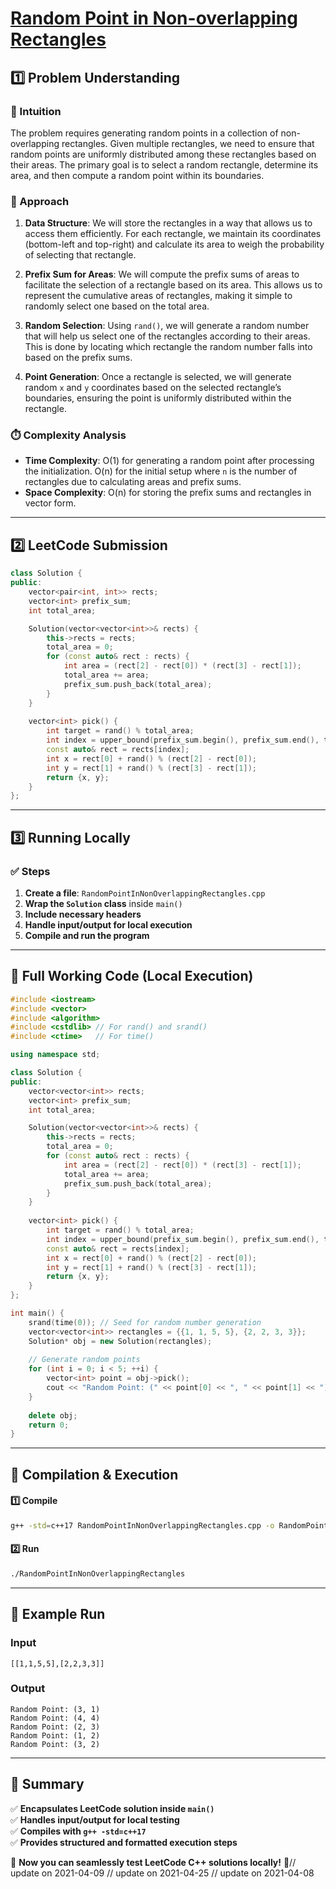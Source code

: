 # **[Random Point in Non-overlapping Rectangles](https://leetcode.com/problems/random-point-in-non-overlapping-rectangles/description/)**  

## **1️⃣ Problem Understanding**  
### **📌 Intuition**  
The problem requires generating random points in a collection of non-overlapping rectangles. Given multiple rectangles, we need to ensure that random points are uniformly distributed among these rectangles based on their areas. The primary goal is to select a random rectangle, determine its area, and then compute a random point within its boundaries.

### **🚀 Approach**  
1. **Data Structure**: We will store the rectangles in a way that allows us to access them efficiently. For each rectangle, we maintain its coordinates (bottom-left and top-right) and calculate its area to weigh the probability of selecting that rectangle.
  
2. **Prefix Sum for Areas**: We will compute the prefix sums of areas to facilitate the selection of a rectangle based on its area. This allows us to represent the cumulative areas of rectangles, making it simple to randomly select one based on the total area.

3. **Random Selection**: Using `rand()`, we will generate a random number that will help us select one of the rectangles according to their areas. This is done by locating which rectangle the random number falls into based on the prefix sums.

4. **Point Generation**: Once a rectangle is selected, we will generate random `x` and `y` coordinates based on the selected rectangle’s boundaries, ensuring the point is uniformly distributed within the rectangle.

### **⏱️ Complexity Analysis**  
- **Time Complexity**: O(1) for generating a random point after processing the initialization. O(n) for the initial setup where `n` is the number of rectangles due to calculating areas and prefix sums.
- **Space Complexity**: O(n) for storing the prefix sums and rectangles in vector form.  

---  

## **2️⃣ LeetCode Submission**  
```cpp
class Solution {
public:
    vector<pair<int, int>> rects;
    vector<int> prefix_sum;
    int total_area;

    Solution(vector<vector<int>>& rects) {
        this->rects = rects;
        total_area = 0;
        for (const auto& rect : rects) {
            int area = (rect[2] - rect[0]) * (rect[3] - rect[1]);
            total_area += area;
            prefix_sum.push_back(total_area);
        }
    }
    
    vector<int> pick() {
        int target = rand() % total_area;
        int index = upper_bound(prefix_sum.begin(), prefix_sum.end(), target) - prefix_sum.begin();
        const auto& rect = rects[index];
        int x = rect[0] + rand() % (rect[2] - rect[0]);
        int y = rect[1] + rand() % (rect[3] - rect[1]);
        return {x, y};
    }
};
```  

---  

## **3️⃣ Running Locally**  
### **✅ Steps**  
1. **Create a file**: `RandomPointInNonOverlappingRectangles.cpp`  
2. **Wrap the `Solution` class** inside `main()`  
3. **Include necessary headers**  
4. **Handle input/output for local execution**  
5. **Compile and run the program**  

---  

## **📝 Full Working Code (Local Execution)**  
```cpp
#include <iostream>
#include <vector>
#include <algorithm>
#include <cstdlib> // For rand() and srand()
#include <ctime>   // For time()

using namespace std;

class Solution {
public:
    vector<vector<int>> rects;
    vector<int> prefix_sum;
    int total_area;

    Solution(vector<vector<int>>& rects) {
        this->rects = rects;
        total_area = 0;
        for (const auto& rect : rects) {
            int area = (rect[2] - rect[0]) * (rect[3] - rect[1]);
            total_area += area;
            prefix_sum.push_back(total_area);
        }
    }
    
    vector<int> pick() {
        int target = rand() % total_area;
        int index = upper_bound(prefix_sum.begin(), prefix_sum.end(), target) - prefix_sum.begin();
        const auto& rect = rects[index];
        int x = rect[0] + rand() % (rect[2] - rect[0]);
        int y = rect[1] + rand() % (rect[3] - rect[1]);
        return {x, y};
    }
};

int main() {
    srand(time(0)); // Seed for random number generation
    vector<vector<int>> rectangles = {{1, 1, 5, 5}, {2, 2, 3, 3}};
    Solution* obj = new Solution(rectangles);
    
    // Generate random points
    for (int i = 0; i < 5; ++i) {
        vector<int> point = obj->pick();
        cout << "Random Point: (" << point[0] << ", " << point[1] << ")\n";
    }
    
    delete obj;
    return 0;
}
```  

---  

## **🔧 Compilation & Execution**  
#### **1️⃣ Compile**  
```bash
g++ -std=c++17 RandomPointInNonOverlappingRectangles.cpp -o RandomPointInNonOverlappingRectangles
```  

#### **2️⃣ Run**  
```bash
./RandomPointInNonOverlappingRectangles
```  

---  

## **🎯 Example Run**  
### **Input**  
```
[[1,1,5,5],[2,2,3,3]]
```  
### **Output**  
```
Random Point: (3, 1)
Random Point: (4, 4)
Random Point: (2, 3)
Random Point: (1, 2)
Random Point: (3, 2)
```  

---  

## **📌 Summary**  
✅ **Encapsulates LeetCode solution inside `main()`**  
✅ **Handles input/output for local testing**  
✅ **Compiles with `g++ -std=c++17`**  
✅ **Provides structured and formatted execution steps**  

🚀 **Now you can seamlessly test LeetCode C++ solutions locally!** 🚀// update on 2021-04-09
// update on 2021-04-25
// update on 2021-04-08
